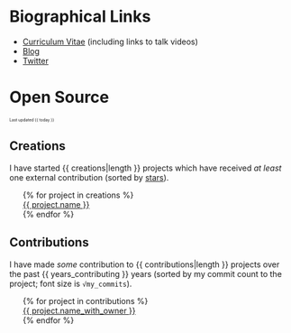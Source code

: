 # Biographical Links
- [Curriculum Vitae](https://www.linkedin.com/in/drbrettcannon/) (including links to talk videos)
- [Blog](https://snarky.ca/)
- [Twitter](https://twitter.com/brettsky/)

# Open Source

<span style="font-size: 50%">Last updated {{ today }}</span>

## Creations
I have started {{ creations|length }} projects which have received _at least_ one external contribution (sorted by [stars](https://docs.github.com/en/github/getting-started-with-github/saving-repositories-with-stars#about-stars)).

<ol style="list-style: none">
{% for project in creations %}
<li><a href="{{ project.url }}">{{ project.name }}</a></li>
{% endfor %}
</ol>

## Contributions
I have made _some_ contribution to {{ contributions|length }} projects over the past {{ years_contributing }} years
(sorted by my commit count to the project; font size is `√my_commits`).

<ol style="list-style: none">
{% for project in contributions %}
<li><a href="https://github.com/{{ project.owner }}/{{ project.name }}/commits?author={{ username }}" style="font-size: {{ project.sqrt_commits }}pt">{{ project.name_with_owner }}</a></li>
{% endfor %}
</ol>
